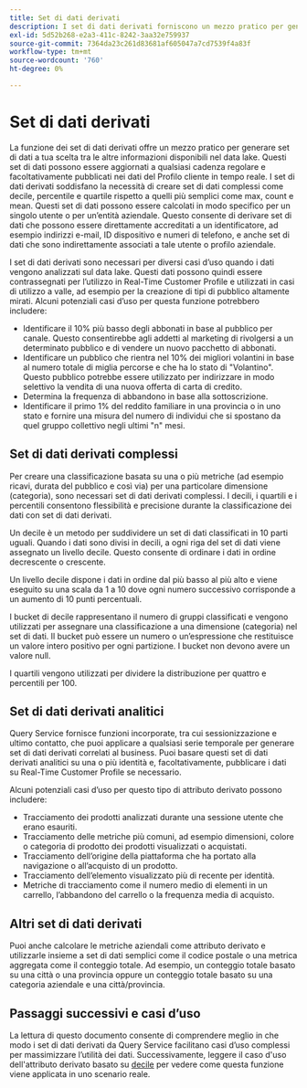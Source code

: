 ```yaml
---
title: Set di dati derivati
description: I set di dati derivati forniscono un mezzo pratico per generare set di dati a tua scelta che possono essere aggiornati a qualsiasi cadenza regolare e facoltativamente pubblicati nei dati del profilo cliente in tempo reale. Questo documento fornisce una panoramica dell’utilizzo di Query Service per creare set di dati derivati da utilizzare con i dati del profilo.
exl-id: 5d52b268-e2a3-411c-8242-3aa32e759937
source-git-commit: 7364da23c261d83681af605047a7cd7539f4a83f
workflow-type: tm+mt
source-wordcount: '760'
ht-degree: 0%

---
```


# Set di dati derivati

La funzione dei set di dati derivati offre un mezzo pratico per generare set di dati a tua scelta tra le altre informazioni disponibili nel data lake. Questi set di dati possono essere aggiornati a qualsiasi cadenza regolare e facoltativamente pubblicati nei dati del Profilo cliente in tempo reale. I set di dati derivati soddisfano la necessità di creare set di dati complessi come decile, percentile e quartile rispetto a quelli più semplici come max, count e mean. Questi set di dati possono essere calcolati in modo specifico per un singolo utente o per un’entità aziendale. Questo consente di derivare set di dati che possono essere direttamente accreditati a un identificatore, ad esempio indirizzi e-mail, ID dispositivo e numeri di telefono, e anche set di dati che sono indirettamente associati a tale utente o profilo aziendale.

I set di dati derivati sono necessari per diversi casi d’uso quando i dati vengono analizzati sul data lake. Questi dati possono quindi essere contrassegnati per l’utilizzo in Real-Time Customer Profile e utilizzati in casi di utilizzo a valle, ad esempio per la creazione di tipi di pubblico altamente mirati. Alcuni potenziali casi d’uso per questa funzione potrebbero includere:

* Identificare il 10% più basso degli abbonati in base al pubblico per canale. Questo consentirebbe agli addetti al marketing di rivolgersi a un determinato pubblico e di vendere un nuovo pacchetto di abbonati.
* Identificare un pubblico che rientra nel 10% dei migliori volantini in base al numero totale di miglia percorse e che ha lo stato di &quot;Volantino&quot;. Questo pubblico potrebbe essere utilizzato per indirizzare in modo selettivo la vendita di una nuova offerta di carta di credito.
* Determina la frequenza di abbandono in base alla sottoscrizione.
* Identificare il primo 1% del reddito familiare in una provincia o in uno stato e fornire una misura del numero di individui che si spostano da quel gruppo collettivo negli ultimi &quot;n&quot; mesi.

## Set di dati derivati complessi

Per creare una classificazione basata su una o più metriche (ad esempio ricavi, durata del pubblico e così via) per una particolare dimensione (categoria), sono necessari set di dati derivati complessi. I decili, i quartili e i percentili consentono flessibilità e precisione durante la classificazione dei dati con set di dati derivati.

Un decile è un metodo per suddividere un set di dati classificati in 10 parti uguali. Quando i dati sono divisi in decili, a ogni riga del set di dati viene assegnato un livello decile. Questo consente di ordinare i dati in ordine decrescente o crescente.

Un livello decile dispone i dati in ordine dal più basso al più alto e viene eseguito su una scala da 1 a 10 dove ogni numero successivo corrisponde a un aumento di 10 punti percentuali.

I bucket di decile rappresentano il numero di gruppi classificati e vengono utilizzati per assegnare una classificazione a una dimensione (categoria) nel set di dati. Il bucket può essere un numero o un’espressione che restituisce un valore intero positivo per ogni partizione. I bucket non devono avere un valore null.

I quartili vengono utilizzati per dividere la distribuzione per quattro e percentili per 100.

## Set di dati derivati analitici

Query Service fornisce funzioni incorporate, tra cui sessionizzazione e ultimo contatto, che puoi applicare a qualsiasi serie temporale per generare set di dati derivati correlati al business. Puoi basare questi set di dati derivati analitici su una o più identità e, facoltativamente, pubblicare i dati su Real-Time Customer Profile se necessario.

Alcuni potenziali casi d’uso per questo tipo di attributo derivato possono includere:

* Tracciamento dei prodotti analizzati durante una sessione utente che erano esauriti.
* Tracciamento delle metriche più comuni, ad esempio dimensioni, colore o categoria di prodotto dei prodotti visualizzati o acquistati.
* Tracciamento dell’origine della piattaforma che ha portato alla navigazione o all’acquisto di un prodotto.
* Tracciamento dell’elemento visualizzato più di recente per identità.
* Metriche di tracciamento come il numero medio di elementi in un carrello, l’abbandono del carrello o la frequenza media di acquisto.

## Altri set di dati derivati

Puoi anche calcolare le metriche aziendali come attributo derivato e utilizzarle insieme a set di dati semplici come il codice postale o una metrica aggregata come il conteggio totale. Ad esempio, un conteggio totale basato su una città o una provincia oppure un conteggio totale basato su una categoria aziendale e una città/provincia.

## Passaggi successivi e casi d’uso

La lettura di questo documento consente di comprendere meglio in che modo i set di dati derivati da Query Service facilitano casi d’uso complessi per massimizzare l’utilità dei dati. Successivamente, leggere il caso d&#39;uso dell&#39;attributo derivato basato su [decile](../../use-cases/deciles-use-case.md) per vedere come questa funzione viene applicata in uno scenario reale.
